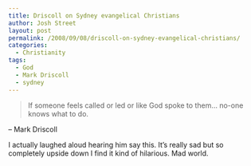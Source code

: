 ```yaml
---
title: Driscoll on Sydney evangelical Christians
author: Josh Street
layout: post
permalink: /2008/09/08/driscoll-on-sydney-evangelical-christians/
categories:
  - Christianity
tags:
  - God
  - Mark Driscoll
  - sydney
---
```

> If someone feels called or led or like God spoke to them&#8230; no-one knows what to do.

&#8211; Mark Driscoll

I actually laughed aloud hearing him say this. It&#8217;s really sad but so completely upside down I find it kind of hilarious. Mad world.